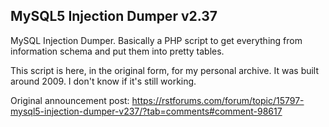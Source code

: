 ## MySQL5 Injection Dumper v2.37

MySQL Injection Dumper. Basically a PHP script to get everything from information schema and put them into pretty tables.

This script is here, in the original form, for my personal archive. It was built around 2009. I don't know if it's still working.

Original announcement post: https://rstforums.com/forum/topic/15797-mysql5-injection-dumper-v237/?tab=comments#comment-98617
